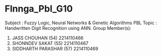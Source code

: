 # Flnnga_Pbl_G10
Subject : Fuzzy Logic, Neural Networks & Genetic Algorithms
PBL Topic :  Handwritten Digit Recognition using ANN.
Group Member(s):
  1. JASS CHOUHAN (54) 2214110466
  2. SHONNDEV SAKAT (55) 2214110467
  3. SIDDHARTH PARASHAR (57) 2214110469
